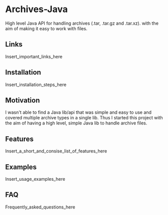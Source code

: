 # Archives-Java
High level Java API for handling archives (.tar, .tar.gz and .tar.xz).  with the aim of making it easy to work with files. 

## Links
Insert_important_links_here

## Installation
Insert_installation_steps_here

## Motivation
I wasn't able to find a Java lib/api that was simple and easy to use and covered multiple archive types in a single lib.
Thus I started this project with the aim of having a high level, simple Java lib to handle archive files.

## Features
Insert_a_short_and_consise_list_of_features_here

## Examples
Insert_usage_examples_here

## FAQ
Frequently_asked_questions_here

